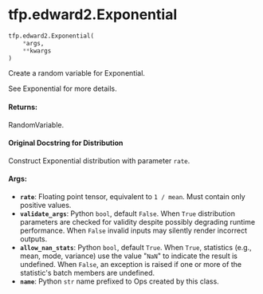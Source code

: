 <div itemscope itemtype="http://developers.google.com/ReferenceObject">
<meta itemprop="name" content="tfp.edward2.Exponential" />
<meta itemprop="path" content="Stable" />
</div>

# tfp.edward2.Exponential

``` python
tfp.edward2.Exponential(
    *args,
    **kwargs
)
```

Create a random variable for Exponential.

See Exponential for more details.

#### Returns:

  RandomVariable.

#### Original Docstring for Distribution

Construct Exponential distribution with parameter `rate`.


#### Args:

* <b>`rate`</b>: Floating point tensor, equivalent to `1 / mean`. Must contain only
    positive values.
* <b>`validate_args`</b>: Python `bool`, default `False`. When `True` distribution
    parameters are checked for validity despite possibly degrading runtime
    performance. When `False` invalid inputs may silently render incorrect
    outputs.
* <b>`allow_nan_stats`</b>: Python `bool`, default `True`. When `True`, statistics
    (e.g., mean, mode, variance) use the value "`NaN`" to indicate the
    result is undefined. When `False`, an exception is raised if one or
    more of the statistic's batch members are undefined.
* <b>`name`</b>: Python `str` name prefixed to Ops created by this class.